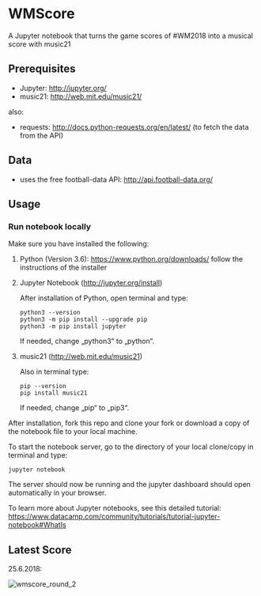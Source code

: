 # WMScore
A Jupyter notebook that turns the game scores of #WM2018 into a musical score with music21

## Prerequisites
- Jupyter: http://jupyter.org/
- music21: http://web.mit.edu/music21/

also:
- requests: http://docs.python-requests.org/en/latest/ (to fetch the data from the API)

## Data
- uses the free football-data API: http://api.football-data.org/

## Usage

### Run notebook locally

Make sure you have installed the following:
1. Python (Version 3.6): https://www.python.org/downloads/
    follow the instructions of the installer

2. Jupyter Notebook (http://jupyter.org/install)
    
    After installation of Python, open terminal and type:
    ```
    python3 --version
    python3 -m pip install --upgrade pip
    python3 -m pip install jupyter
    ```
    If needed, change „python3“ to „python“.

3. music21 (http://web.mit.edu/music21)
    
    Also in terminal type:
    ```
    pip --version
    pip install music21
    ```
    If needed, change „pip“ to „pip3“.


After installation, fork this repo and clone your fork or download a copy of the notebook file to your local machine. 

To start the notebook server, go to the directory of your local clone/copy in terminal and type:
    
```
jupyter notebook
```

The server should now be running and the jupyter dashboard should open automatically in your browser.

To learn more about Jupyter notebooks, see this detailed tutorial: https://www.datacamp.com/community/tutorials/tutorial-jupyter-notebook#WhatIs

## Latest Score

25.6.2018:

![wmscore_round_2](https://user-images.githubusercontent.com/21059419/41848062-7c3e1448-787c-11e8-8ff3-28e21b755dab.png)
